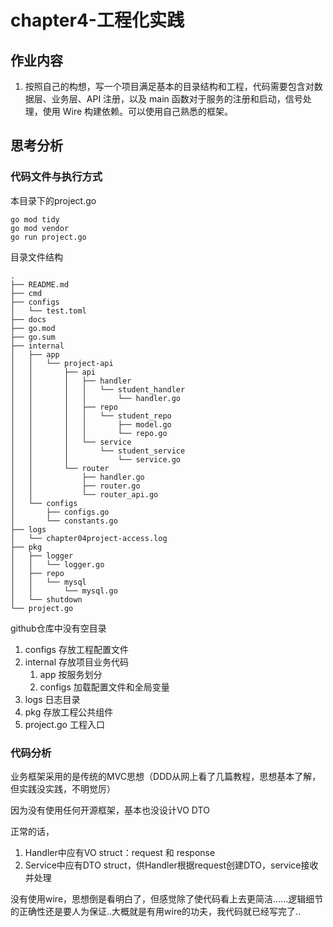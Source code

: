 # chapter4-工程化实践
## 作业内容
1. 按照自己的构想，写一个项目满足基本的目录结构和工程，代码需要包含对数据层、业务层、API 注册，以及 main 函数对于服务的注册和启动，信号处理，使用 Wire 构建依赖。可以使用自己熟悉的框架。
## 思考分析

### 代码文件与执行方式

本目录下的project.go

```shell
go mod tidy
go mod vendor
go run project.go
```

目录文件结构
```shell
.
├── README.md
├── cmd
├── configs
│   └── test.toml
├── docs
├── go.mod
├── go.sum
├── internal
│   ├── app
│   │   └── project-api
│   │       ├── api
│   │       │   ├── handler
│   │       │   │   └── student_handler
│   │       │   │       └── handler.go
│   │       │   ├── repo
│   │       │   │   └── student_repo
│   │       │   │       ├── model.go
│   │       │   │       └── repo.go
│   │       │   └── service
│   │       │       └── student_service
│   │       │           └── service.go
│   │       └── router
│   │           ├── handler.go
│   │           ├── router.go
│   │           └── router_api.go
│   └── configs
│       ├── configs.go
│       └── constants.go
├── logs
│   └── chapter04project-access.log
├── pkg
│   ├── logger
│   │   └── logger.go
│   ├── repo
│   │   └── mysql
│   │       └── mysql.go
│   └── shutdown
└── project.go
```

github仓库中没有空目录

1. configs 存放工程配置文件
2. internal 存放项目业务代码
   1. app 按服务划分
   2. configs 加载配置文件和全局变量 
3. logs 日志目录
4. pkg 存放工程公共组件
5. project.go 工程入口

### 代码分析

业务框架采用的是传统的MVC思想（DDD从网上看了几篇教程，思想基本了解，但实践没实践，不明觉厉）

因为没有使用任何开源框架，基本也没设计VO DTO

正常的话，
1. Handler中应有VO struct：request 和 response
2. Service中应有DTO struct，供Handler根据request创建DTO，service接收并处理

没有使用wire，思想倒是看明白了，但感觉除了使代码看上去更简洁……逻辑细节的正确性还是要人为保证..大概就是有用wire的功夫，我代码就已经写完了..
